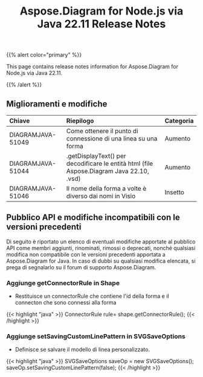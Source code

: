 ﻿---
title: Aspose.Diagram for Node.js via Java 22.11 Release Notes
type: docs
weight: 17
url: /it/nodejsjava/aspose-diagram-for-node-js-via-java-22-11-release-notes/
---
{{% alert color="primary" %}}

This page contains release notes information for Aspose.Diagram for Node.js via Java 22.11.

{{% /alert %}}
## **Miglioramenti e modifiche**  ##

|**Chiave**|**Riepilogo**|**Categoria**|
|:- |:- |:- |
|DIAGRAMJAVA-51049|Come ottenere il punto di connessione di una linea su una forma|Aumento|
|DIAGRAMJAVA-51044|.getDisplayText() per decodificare le entità html (file Aspose.Diagram Java 22.10, .vsd)|Aumento|
|DIAGRAMJAVA-51046|Il nome della forma a volte è diverso dai nomi in Visio|Insetto|

## **Pubblico API e modifiche incompatibili con le versioni precedenti**
Di seguito è riportato un elenco di eventuali modifiche apportate al pubblico API come membri aggiunti, rinominati, rimossi o deprecati, nonché qualsiasi modifica non compatibile con le versioni precedenti apportata a Aspose.Diagram for Java. In caso di dubbi su qualsiasi modifica elencata, si prega di segnalarlo su il forum di supporto Aspose.Diagram.

### **Aggiunge getConnectorRule in Shape**
- Restituisce un connectorRule che contiene l'id della forma e il connecton che sono connessi alla forma

{{< highlight "java" >}}
ConnectorRule rule= shape.getConnectorRule();
{{< /highlight >}}

### **Aggiunge setSavingCustomLinePattern in SVGSaveOptions**
- Definisce se salvare il modello di linea personalizzato.

{{< highlight "java" >}}
SVGSaveOptions saveOp = new SVGSaveOptions(); 
saveOp.setSavingCustomLinePattern(false);
{{< /highlight >}}
